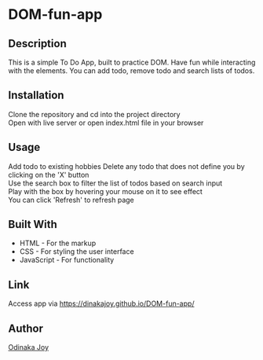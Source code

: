 # DOM-fun-app

## Description
This is a simple To Do App, built to practice DOM. Have fun while interacting with the elements.
You can add todo, remove todo and search lists of todos.

## Installation
Clone the repository and cd into the project directory  
Open with live server or open index.html file in your browser  

## Usage
Add todo to existing hobbies
Delete any todo that does not define you by clicking on the 'X' button  
Use the search box to filter the list of todos based on search input  
Play with the box by hovering your mouse on it to see effect  
You can click 'Refresh' to refresh page  

## Built With
* HTML - For the markup  
* CSS - For styling the user interface  
* JavaScript - For functionality  

## Link
Access app via https://dinakajoy.github.io/DOM-fun-app/

## Author
[Odinaka Joy](https://dinakajoy.com)  

